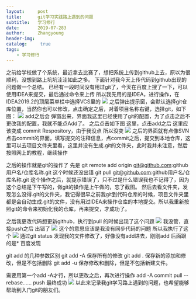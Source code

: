 ```yaml
---
layout:     post
title:      git学习实践路上遇到的问题
subtitle:   学习修行
date:       2019-07-283
author:     Zhangyoung
header-img: 
catalog: 	 true
tags:
    - 学习修行
---
```



之前给学校做了个系统，最近拿去比赛了，想把系统上传到github上去，原以为很顺利，没想到路上坑坑洼洼如此之多。
下面针对我今天上传代码到github出现的问题做一个总结。
已经有一段时间没有用过git了，今天在百度上搜了一下，可以使用IDEA来提交，最后通过命令来上传
所以我先用的是IDEA，进行操作，在IDEA2019.2的顶层菜单栏中选择VCS里的
![](https://img-blog.csdnimg.cn/20190728180637605.png?x-oss-process=image/watermark,type_ZmFuZ3poZW5naGVpdGk,shadow_10,text_aHR0cHM6Ly9ibG9nLmNzZG4ubmV0L3FxXzM3MzgwNTc1,size_16,color_FFFFFF,t_70)
之后弹出提示窗，会默认选择git仓库位置，当然你也可以修改，点击确定之后，对着项目名称右键，选择git，如下图：
![](https://img-blog.csdnimg.cn/20190728180729890.png?x-oss-process=image/watermark,type_ZmFuZ3poZW5naGVpdGk,shadow_10,text_aHR0cHM6Ly9ibG9nLmNzZG4ubmV0L3FxXzM3MzgwNTc1,size_16,color_FFFFFF,t_70)
add之后会 弹窗出来，界面我这里已经使用了git的配置，为了点击之后不更改我的配置，我就不能点Add了。
之后点击如下图  这里，点击add之后 这里应该变成 commit Respository，由于我没点 所以没变
![](https://img-blog.csdnimg.cn/20190728180832764.png?x-oss-process=image/watermark,type_ZmFuZ3poZW5naGVpdGk,shadow_10,text_aHR0cHM6Ly9ibG9nLmNzZG4ubmV0L3FxXzM3MzgwNTc1,size_16,color_FFFFFF,t_70)
之后的界面就有点像SVN点击commit的界面，填写提交的注释信息，点commit之后，提交到本地仓库，这里可以去项目文件夹里看，这里并没有生成.git的文件夹，此时我并未注意，然后按照网上的教程，继续操作

之后的操作就是git的操作了 
先是    git remote add origin git@github.com:github用户名/仓库名称.git
这个时候还没出错
 git pull git@github.com:github用户名/仓库名称.git
这个操作之后，就提示错误了，只不过是什么错误我也不记得了，因为这个总结是下午写的，做git的操作是上午做的，忘了截图。
然后去看文件夹，发现怎么没得.git的文件夹，我记得很早之前我git到代码仓库的时候，项目文件夹里都是会自动生成.git的文件，没有用过IDEA来操作仓库的本地提交。所以我重新按照git的命令来初始化我的仓库，再来提交，才成功了。

之后我更改代码想更新github，执行到pull 的时候出现了这个问题
![](https://img-blog.csdnimg.cn/2019072818090452.png?x-oss-process=image/watermark,type_ZmFuZ3poZW5naGVpdGk,shadow_10,text_aHR0cHM6Ly9ibG9nLmNzZG4ubmV0L3FxXzM3MzgwNTc1,size_16,color_FFFFFF,t_70)
我没管，直接push之后 出错了
![](https://img-blog.csdnimg.cn/201907281809207.png)
这个的意思应该是我没有同步代码的问题
所以我执行了这个
![](https://img-blog.csdnimg.cn/20190728180931226.png)
通过git status 发现我的文件修改了，好像没有add进去，刚刚add 后面跟的是*
百度发现

git add 的几种参数区别
git add -A 保存所有的修改
git add . 保存新的添加和修改，但是不包括删除
git add -u 保存修改和删除，但是不包括新建文件。

需要用第一个add -A才行，所以更改之后，再次进行操作
add -A
commit
pull --rebase……
push
最终成功
![](https://img-blog.csdnimg.cn/20190728180943164.png)
以此来记录我git学习路上遇到的问题，也希望能够帮助到入门git的朋友们。
